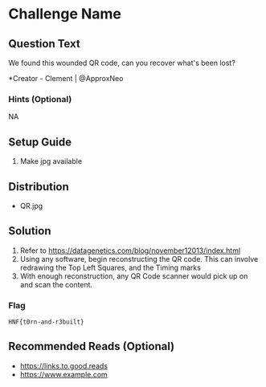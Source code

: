 # Challenge Name

## Question Text

We found this wounded QR code, can you recover what's been lost?

*Creator - Clement | @ApproxNeo

### Hints (Optional)
NA

## Setup Guide
1. Make jpg available

## Distribution
- QR.jpg
   
## Solution
1. Refer to https://datagenetics.com/blog/november12013/index.html
2. Using any software, begin reconstructing the QR code. This can involve redrawing the Top Left Squares, and the Timing marks
3. With enough reconstruction, any QR Code scanner would pick up on and scan the content.

### Flag
`HNF{t0rn-and-r3built}`

## Recommended Reads (Optional)
* https://links.to.good.reads
* https://www.example.com

